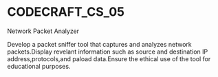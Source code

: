 # CODECRAFT_CS_05
 
 Network Packet Analyzer

 Develop a packet sniffer tool that captures and analyzes network packets.Display revelant information such as source and destination IP address,protocols,and paload data.Ensure the ethical use of the tool for educational purposes.